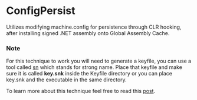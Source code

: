 # ConfigPersist

Utilizes modifying machine.config for persistence through CLR hooking, after installing signed .NET assembly
onto Global Assembly Cache. 

### Note

For this technique to work you will need to generate a 
keyfile, you can use a tool called [sn](https://docs.microsoft.com/en-us/dotnet/framework/tools/sn-exe-strong-name-tool) which stands for strong name.
Place that keyfile and make sure it is called **key.snk** inside the Keyfile 
directory or you can place key.snk and the executable in the same directory.
<br/>

To learn more about this technique feel free to read this [post](https://secbytes.net/Configuring-our-Machine-for-Persistence).
